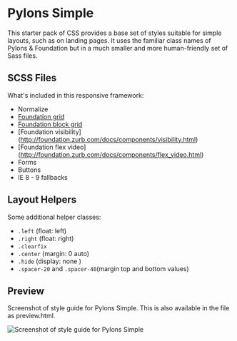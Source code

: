 # Pylons Simple

This starter pack of CSS provides a base set of styles suitable for simple layouts, such as on landing pages. It uses the familiar class names of Pylons & Foundation but in a much smaller and more human-friendly set of Sass files.


## SCSS Files
What's included in this responsive framework:
* Normalize
* [Foundation grid](http://foundation.zurb.com/docs/components/grid.html)
* [Foundation block grid](http://foundation.zurb.com/docs/components/block_grid.html)
* [Foundation visibility] (http://foundation.zurb.com/docs/components/visibility.html)
* [Foundation flex video] (http://foundation.zurb.com/docs/components/flex_video.html)
* Forms
* Buttons
* IE 8 - 9 fallbacks

## Layout Helpers
Some additional helper classes:
* `.left` (float: left)
* `.right` (float: right)
* `.clearfix`
* `.center` (margin: 0 auto)
* `.hide` (display: none )
* `.spacer-20` and `.spacer-40`(margin top and bottom values)

## Preview
Screenshot of style guide for Pylons Simple.  This is also available in the file as preview.html.

![Screenshot of style guide for Pylons Simple](http://cl.ly/image/3D3C241e1W07/pylons-simple-screenshot.png)




